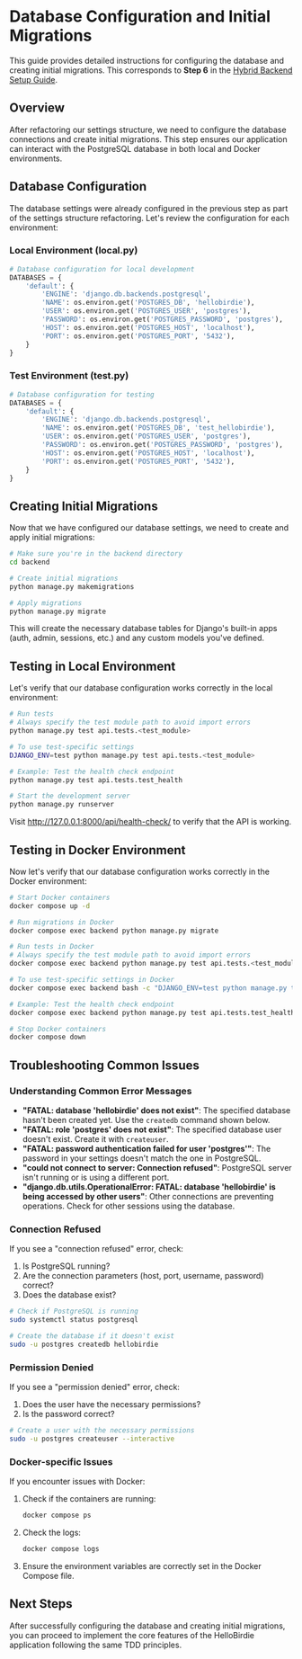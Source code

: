 # Database Configuration and Initial Migrations

This guide provides detailed instructions for configuring the database and creating initial migrations. This corresponds to **Step 6** in the [Hybrid Backend Setup Guide](../hybrid-backend-setup-guide.md).

## Overview

After refactoring our settings structure, we need to configure the database connections and create initial migrations. This step ensures our application can interact with the PostgreSQL database in both local and Docker environments.

## Database Configuration

The database settings were already configured in the previous step as part of the settings structure refactoring. Let's review the configuration for each environment:

### Local Environment (local.py)

```python
# Database configuration for local development
DATABASES = {
    'default': {
        'ENGINE': 'django.db.backends.postgresql',
        'NAME': os.environ.get('POSTGRES_DB', 'hellobirdie'),
        'USER': os.environ.get('POSTGRES_USER', 'postgres'),
        'PASSWORD': os.environ.get('POSTGRES_PASSWORD', 'postgres'),
        'HOST': os.environ.get('POSTGRES_HOST', 'localhost'),
        'PORT': os.environ.get('POSTGRES_PORT', '5432'),
    }
}
```

### Test Environment (test.py)

```python
# Database configuration for testing
DATABASES = {
    'default': {
        'ENGINE': 'django.db.backends.postgresql',
        'NAME': os.environ.get('POSTGRES_DB', 'test_hellobirdie'),
        'USER': os.environ.get('POSTGRES_USER', 'postgres'),
        'PASSWORD': os.environ.get('POSTGRES_PASSWORD', 'postgres'),
        'HOST': os.environ.get('POSTGRES_HOST', 'localhost'),
        'PORT': os.environ.get('POSTGRES_PORT', '5432'),
    }
}
```

## Creating Initial Migrations

Now that we have configured our database settings, we need to create and apply initial migrations:

```bash
# Make sure you're in the backend directory
cd backend

# Create initial migrations
python manage.py makemigrations

# Apply migrations
python manage.py migrate
```

This will create the necessary database tables for Django's built-in apps (auth, admin, sessions, etc.) and any custom models you've defined.

## Testing in Local Environment

Let's verify that our database configuration works correctly in the local environment:

```bash
# Run tests
# Always specify the test module path to avoid import errors
python manage.py test api.tests.<test_module>

# To use test-specific settings
DJANGO_ENV=test python manage.py test api.tests.<test_module>

# Example: Test the health check endpoint
python manage.py test api.tests.test_health

# Start the development server
python manage.py runserver
```

Visit http://127.0.0.1:8000/api/health-check/ to verify that the API is working.

## Testing in Docker Environment

Now let's verify that our database configuration works correctly in the Docker environment:

```bash
# Start Docker containers
docker compose up -d

# Run migrations in Docker
docker compose exec backend python manage.py migrate

# Run tests in Docker
# Always specify the test module path to avoid import errors
docker compose exec backend python manage.py test api.tests.<test_module>

# To use test-specific settings in Docker
docker compose exec backend bash -c "DJANGO_ENV=test python manage.py test api.tests.<test_module>"

# Example: Test the health check endpoint
docker compose exec backend python manage.py test api.tests.test_health

# Stop Docker containers
docker compose down
```

## Troubleshooting Common Issues

### Understanding Common Error Messages

- **"FATAL: database 'hellobirdie' does not exist"**: The specified database hasn't been created yet. Use the `createdb` command shown below.
- **"FATAL: role 'postgres' does not exist"**: The specified database user doesn't exist. Create it with `createuser`.
- **"FATAL: password authentication failed for user 'postgres'"**: The password in your settings doesn't match the one in PostgreSQL.
- **"could not connect to server: Connection refused"**: PostgreSQL server isn't running or is using a different port.
- **"django.db.utils.OperationalError: FATAL: database 'hellobirdie' is being accessed by other users"**: Other connections are preventing operations. Check for other sessions using the database.

### Connection Refused

If you see a "connection refused" error, check:

1. Is PostgreSQL running?
2. Are the connection parameters (host, port, username, password) correct?
3. Does the database exist?

```bash
# Check if PostgreSQL is running
sudo systemctl status postgresql

# Create the database if it doesn't exist
sudo -u postgres createdb hellobirdie
```

### Permission Denied

If you see a "permission denied" error, check:

1. Does the user have the necessary permissions?
2. Is the password correct?

```bash
# Create a user with the necessary permissions
sudo -u postgres createuser --interactive
```

### Docker-specific Issues

If you encounter issues with Docker:

1. Check if the containers are running:

   ```bash
   docker compose ps
   ```

2. Check the logs:

   ```bash
   docker compose logs
   ```

3. Ensure the environment variables are correctly set in the Docker Compose file.

## Next Steps

After successfully configuring the database and creating initial migrations, you can proceed to implement the core features of the HelloBirdie application following the same TDD principles.
